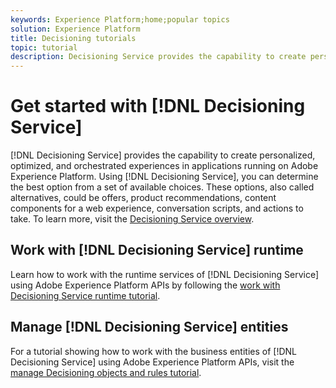 ```yaml
---
keywords: Experience Platform;home;popular topics
solution: Experience Platform
title: Decisioning tutorials
topic: tutorial
description: Decisioning Service provides the capability to create personalized, optimized, and orchestrated experiences in applications running on Adobe Experience Platform. Using Decisioning Service, you can determine the best option from a set of available choices.
---
```


# Get started with [!DNL Decisioning Service]

[!DNL Decisioning Service] provides the capability to create personalized, optimized, and orchestrated experiences in applications running on Adobe Experience Platform. Using [!DNL Decisioning Service], you can determine the best option from a set of available choices. These options, also called alternatives, could be offers, product recommendations, content components for a web experience, conversation scripts, and actions to take. To learn more, visit the [Decisioning Service overview](../decisioning-service/home.md).

## Work with [!DNL Decisioning Service] runtime

Learn how to work with the runtime services of [!DNL Decisioning Service] using Adobe Experience Platform APIs by following the [work with Decisioning Service runtime tutorial](../decisioning-service/tutorials/runtime.md).

## Manage [!DNL Decisioning Service] entities

For a tutorial showing how to work with the business entities of [!DNL Decisioning Service] using Adobe Experience Platform APIs, visit the [manage Decisioning objects and rules tutorial](../decisioning-service/tutorials/entities.md).
